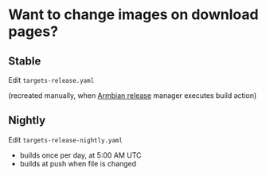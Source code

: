 # Want to change images on download pages?

## Stable

Edit `targets-release.yaml`

(recreated manually, when [Armbian release](https://github.com/orgs/armbian/teams/release-manager) manager executes build action)

## Nightly

Edit `targets-release-nightly.yaml`

- builds once per day, at 5:00 AM UTC
- builds at push when file is changed
